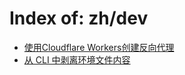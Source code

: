 # Index of: zh/dev

- [使用Cloudflare Workers创建反向代理 ](/zh/dev/cloudflare-workers-reverse-proxy)
- [从 CLI 中剥离环境文件内容](/zh/dev/stripping-env-file-content-from-cli)

